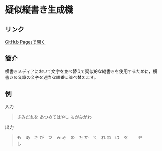 # 疑似縦書き生成機
## リンク

[GitHub Pagesで開く](https://leenamgwang.github.io/pseudovertical/)

## 簡介
横書きメディアにおいて文字を並べ替えて疑似的な縦書きを使用するために，横書きの文章の文字を適当な順番に並べ替えます。

## 例
入力
> さみだれを
> あつめてはやし
> もがみがわ

出力
> も　あ　さ
> が　つ　み
> み　め　だ
> が　て　れ
> わ　は　を
> 　　や　　
> 　　し　　